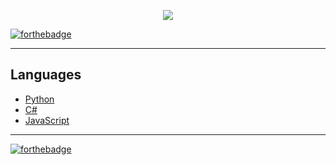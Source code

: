 
<div align="center">

[![](https://jungladigital.com/wp-content/uploads/2019/03/codewars-800-350.png)](https://www.codewars.com/users/pumacens_py)
</div>

[![forthebadge](https://forthebadge.com/images/badges/winter-is-coming.svg)](https://forthebadge.com)

<hr>

## Languages
- [Python](Python)
- [C#](CSharp)
- [JavaScript](JavaScript)

<hr>

[![forthebadge](https://forthebadge.com/images/badges/60-percent-of-the-time-works-every-time.svg)](https://forthebadge.com)